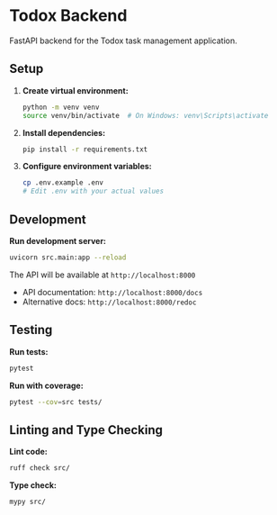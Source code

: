 # Todox Backend

FastAPI backend for the Todox task management application.

## Setup

1. **Create virtual environment:**
   ```bash
   python -m venv venv
   source venv/bin/activate  # On Windows: venv\Scripts\activate
   ```

2. **Install dependencies:**
   ```bash
   pip install -r requirements.txt
   ```

3. **Configure environment variables:**
   ```bash
   cp .env.example .env
   # Edit .env with your actual values
   ```

## Development

**Run development server:**
```bash
uvicorn src.main:app --reload
```

The API will be available at `http://localhost:8000`
- API documentation: `http://localhost:8000/docs`
- Alternative docs: `http://localhost:8000/redoc`

## Testing

**Run tests:**
```bash
pytest
```

**Run with coverage:**
```bash
pytest --cov=src tests/
```

## Linting and Type Checking

**Lint code:**
```bash
ruff check src/
```

**Type check:**
```bash
mypy src/
```
